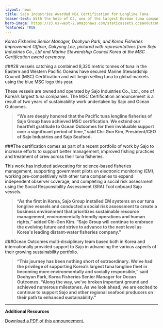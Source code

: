 ```yaml
---
layout: news
title: Sajo Industries Awarded MSC Certification for Longline Tuna
teaser-text: With the help of O2, one of the largest Korean tuna companies has secured use of the blue sustainability logo for best practices in bigeye, yellowfin and albacore tuna fisheries.
hero-image: https://s3.us-west-2.amazonaws.com/staticassets.oceanoutcomes.org/hero+photos/SAJO+MSC+Ceremony.png 
featured: TRUE
---
```

*Korea Fisheries Senior Manager, Doohyun Park, and Korea Fisheries Improvement Officer, Dokyong Lee, pictured with representatives from Sajo Industries Co., Ltd and Marine Stewardship Council Korea at the MSC Certification award ceremony.*

###28 vessels catching a combined 8,320 metric tonnes of tuna in the Eastern and Western Pacific Oceans have secured Marine Stewardship Council (MSC) Certification and will begin selling tuna to global markets using the blue MSC logo this year.  

These vessels are owned and operated by Sajo Industries Co., Ltd., one of Korea’s largest tuna companies. The MSC Certification announcement is a result of two years of sustainability work undertaken by Sajo and Ocean Outcomes.

>**“We are deeply honored that the Pacific tuna longline fisheries of Sajo Group have achieved MSC certification. We extend our heartfelt gratitude to Ocean Outcomes for their invaluable support over a significant period of time,” said Chi-Gon Kim, President/CEO of Sajo Industries and Sajo Seafood.**

###The certification comes as part of a recent portfolio of work by Sajo to increase efforts to support better management, improved fishing practices and treatment of crew across their tuna fisheries.

This work has included advocating for science-based fisheries management, supporting government pilots on electronic monitoring (EM), working pre-competitively with other tuna companies to expand independent observer coverage, and completing a social risk assessment using the Social Responsibility Assessment (SRA) Tool onboard Sajo vessels.

>**“As the first in Korea, Sajo Group installed EM systems on our tuna longline vessels and conducted a social risk assessment to create a business environment that prioritizes sustainable resource management, environmentally friendly operations and human rights,” added Chi-Gon Kim. “Sajo Group will continue to embrace the evolving future and strive to advance to the next level as Korea's leading distant-water fisheries company.”**

###Ocean Outcomes multi-disciplinary team based both in Korea and internationally provided support to Sajo in advancing the various aspects of their growing sustainability portfolio. 

>**“This journey has been nothing short of extraordinary. We’ve had the privilege of supporting Korea’s largest tuna longline fleet in becoming more environmentally and socially responsible,” said Doohyun Park, Korea Fisheries Senior Manager for Ocean Outcomes. “Along the way, we’ve broken important ground and achieved numerous milestones. As we look ahead, we are excited to continue to support Sajo and other regional seafood producers on their path to enhanced sustainability.”**

----

**Additional Resources**

[Download a PDF of this announcement.](https://s3.us-west-2.amazonaws.com/staticassets.oceanoutcomes.org/supporting+documents/Sajo+Industries+Awarded+MSC+Certification+for+Longline+Tuna+Sustainability+Work+February+2025.pdf)
